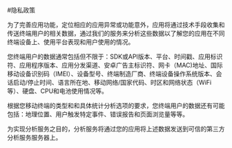 #隐私政策

为了完善应用功能，定位相应的应用异常或功能意外，应用将通过技术手段收集和传送终端用户的相关数据，通过我们的服务来分析这些数据以了解您的应用在不同终端设备上、使用平台表现和用户使用的情况。

您终端用户的数据通常包括但不限于：SDK或API版本、平台、时间戳、应用标识符、应用程序版本、应用分发渠道、安卓广告主标识符、网卡（MAC)地址、国际移动设备识别码（IMEI）、设备型号、终端制造厂商、终端设备操作系统版本、会话启动/停止时间、语言所在地、移动网络/国家代码、时区和网络状态（WiFi等）、硬盘、CPU和电池使用情况等。

根据您移动终端的类型和和具体统计分析选项的要求，您终端用户的数据还有可能包括：地理位置、用户触发特定事件、错误报告和页面浏览量等等。

为实现分析服务之目的，分析服务将通过您的应用将上述数据发送到可信的第三方分析服务服务器上。